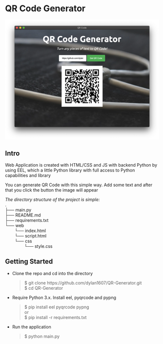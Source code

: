 <html>
    <body>
        <h1>QR Code Generator</h1>
        <img src='./application.png'>
        <h2>Intro</h2>
        <p>
        Web Application is created with HTML/CSS and JS with backend Python by using EEL, which a little Python library with full access to Python capabilities and library
        </p>
        <p>
            You can generate QR Code with this simple way. Add some text and after that you click the button the image will appear
        </p>
        <div><i>The directory structure of the project is simple:</i></div>
        <div>
            .<br>
            ├── main.py<br>
            ├── README.md<br>
            ├── requirements.txt<br>
            └── web<br>
            &nbsp;&nbsp;&nbsp;&nbsp;&nbsp;&nbsp;&nbsp;&nbsp;└── index.html<br>
            &nbsp;&nbsp;&nbsp;&nbsp;&nbsp;&nbsp;&nbsp;&nbsp;└── script.html<br>
            &nbsp;&nbsp;&nbsp;&nbsp;&nbsp;&nbsp;&nbsp;&nbsp;└── css<br>
            &nbsp;&nbsp;&nbsp;&nbsp;&nbsp;&nbsp;&nbsp;&nbsp;&nbsp;&nbsp;&nbsp;&nbsp;&nbsp;&nbsp;&nbsp;&nbsp;└── style.css <br>
        </div>
        <h2>Getting Started</h2>
        <ul>
            <li>Clone the repo and cd into the directory</li>
            <blockquote>
                $ git clone https://github.com/dylan1607/QR-Generator.git <br>
                $ cd QR-Generator
            </blockquote>
            <li>Require Python 3.x. Install eel, pyqrcode and pypng</li>
            <blockquote>
                $ pip install eel pyqrcode pypng<br>
                or<br>
                $ pip install -r requirements.txt
            </blockquote>
            <li>Run the application</li>
            <blockquote>$ python main.py</blockquote>
        </ul>
    <body>        
</html>
